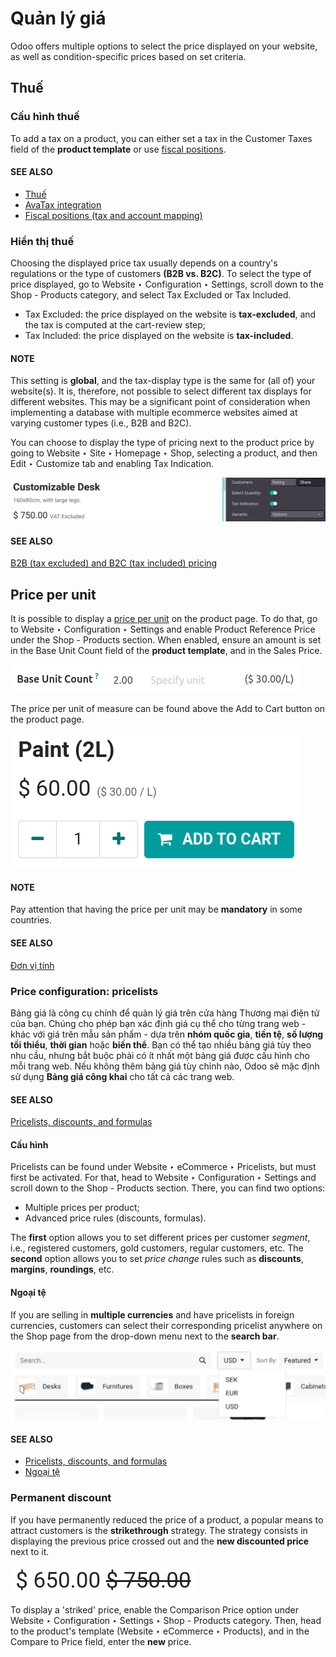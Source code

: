# Quản lý giá

Odoo offers multiple options to select the price displayed on your website, as well as
condition-specific prices based on set criteria.

## Thuế

### Cấu hình thuế

To add a tax on a product, you can either set a tax in the Customer Taxes field of the
**product template** or use
[fiscal positions](../../../finance/accounting/taxes/fiscal_positions.md).

#### SEE ALSO
- [Thuế](../../../finance/accounting/taxes.md)
- [AvaTax integration](../../../finance/accounting/taxes/avatax.md)
- [Fiscal positions (tax and account mapping)](../../../finance/accounting/taxes/fiscal_positions.md)

<a id="ecommerce-price-management-tax-display"></a>

### Hiển thị thuế

Choosing the displayed price tax usually depends on a country's regulations or the type of customers
**(B2B vs. B2C)**. To select the type of price displayed, go to Website ‣
Configuration ‣ Settings, scroll down to the Shop - Products category, and select
Tax Excluded or Tax Included.

- Tax Excluded: the price displayed on the website is **tax-excluded**, and the tax is
  computed at the cart-review step;
- Tax Included: the price displayed on the website is **tax-included**.

#### NOTE
This setting is **global**, and the tax-display type is the same for (all of) your website(s). It
is, therefore, not possible to select different tax displays for different websites. This may be
a significant point of consideration when implementing a database with multiple ecommerce
websites aimed at varying customer types (i.e., B2B and B2C).

You can choose to display the type of pricing next to the product price by going to
Website ‣ Site ‣ Homepage ‣ Shop, selecting a product, and then
Edit ‣ Customize tab and enabling Tax Indication.

![Tax type displayed on the product page](../../../../_images/price-tax-display-type.png)

#### SEE ALSO
[B2B (tax excluded) and B2C (tax included) pricing](../../../finance/accounting/taxes/B2B_B2C.md)

## Price per unit

It is possible to display a [price per unit](../../../inventory_and_mrp/inventory/product_management/configure/uom.md) on the product page. To do
that, go to Website ‣ Configuration ‣ Settings and enable Product
Reference Price under the Shop - Products section. When enabled, ensure an amount is
set in the Base Unit Count field of the **product template**, and in the
Sales Price.

![Cost per unit pricing on the product template](../../../../_images/price-cost-per-unit.png)

The price per unit of measure can be found above the Add to Cart button on the product
page.

![Cost per unit pricing on the product page](../../../../_images/price-cost-per-unit-page.png)

#### NOTE
Pay attention that having the price per unit may be **mandatory** in some countries.

#### SEE ALSO
[Đơn vị tính](../../../inventory_and_mrp/inventory/product_management/configure/uom.md)

<a id="ecommerce-pricelists"></a>

### Price configuration: pricelists

Bảng giá là công cụ chính để quản lý giá trên cửa hàng Thương mại điện tử của bạn. Chúng cho phép bạn xác định giá cụ thể cho từng trang web - khác với giá trên mẫu sản phẩm - dựa trên **nhóm quốc gia**, **tiền tệ**, **số lượng tối thiểu**, **thời gian** hoặc **biến thể**. Bạn có thể tạo nhiều bảng giá tùy theo nhu cầu, nhưng bắt buộc phải có ít nhất một bảng giá được cấu hình cho mỗi trang web. Nếu không thêm bảng giá tùy chỉnh nào, Odoo sẽ mặc định sử dụng **Bảng giá công khai** cho tất cả các trang web.

#### SEE ALSO
[Pricelists, discounts, and formulas](../../../sales/sales/products_prices/prices/pricing.md)

#### Cấu hình

Pricelists can be found under Website ‣ eCommerce ‣ Pricelists, but must first
be activated. For that, head to Website ‣ Configuration ‣ Settings and scroll
down to the Shop - Products section. There, you can find two options:

- Multiple prices per product;
- Advanced price rules (discounts, formulas).

The **first** option allows you to set different prices per customer *segment*, i.e., registered
customers, gold customers, regular customers, etc. The **second** option allows you to set *price
change* rules such as **discounts**, **margins**, **roundings**, etc.

#### Ngoại tệ

If you are selling in **multiple currencies** and have pricelists in foreign currencies, customers
can select their corresponding pricelist anywhere on the Shop page from the drop-down
menu next to the **search bar**.

![Pricelists selection](../../../../_images/price-pricelists.png)

#### SEE ALSO
- [Pricelists, discounts, and formulas](../../../sales/sales/products_prices/prices/pricing.md)
- [Ngoại tệ](../../../sales/sales/products_prices/prices/currencies.md)

### Permanent discount

If you have permanently reduced the price of a product, a popular means to attract customers is the
**strikethrough** strategy. The strategy consists in displaying the previous price crossed out and
the **new discounted price** next to it.

![Giá gạch ngang](../../../../_images/price-strikethrough.png)

To display a 'striked' price, enable the Comparison Price option under
Website ‣ Configuration ‣ Settings ‣ Shop - Products category. Then, head to
the product's template (Website ‣ eCommerce ‣ Products), and in the
Compare to Price field, enter the **new** price.
